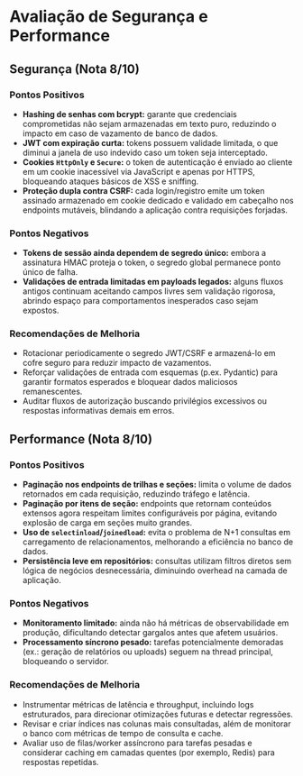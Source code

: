 # Avaliação de Segurança e Performance

## Segurança (Nota 8/10)

### Pontos Positivos
- **Hashing de senhas com bcrypt:** garante que credenciais comprometidas não sejam armazenadas em texto puro, reduzindo o impacto em caso de vazamento de banco de dados.
- **JWT com expiração curta:** tokens possuem validade limitada, o que diminui a janela de uso indevido caso um token seja interceptado.
- **Cookies `HttpOnly` e `Secure`:** o token de autenticação é enviado ao cliente em um cookie inacessível via JavaScript e apenas por HTTPS, bloqueando ataques básicos de XSS e sniffing.
- **Proteção dupla contra CSRF:** cada login/registro emite um token assinado armazenado em cookie dedicado e validado em cabeçalho nos endpoints mutáveis, blindando a aplicação contra requisições forjadas.

### Pontos Negativos
- **Tokens de sessão ainda dependem de segredo único:** embora a assinatura HMAC proteja o token, o segredo global permanece ponto único de falha.
- **Validações de entrada limitadas em payloads legados:** alguns fluxos antigos continuam aceitando campos livres sem validação rigorosa, abrindo espaço para comportamentos inesperados caso sejam expostos.

### Recomendações de Melhoria
- Rotacionar periodicamente o segredo JWT/CSRF e armazená-lo em cofre seguro para reduzir impacto de vazamentos.
- Reforçar validações de entrada com esquemas (p.ex. Pydantic) para garantir formatos esperados e bloquear dados maliciosos remanescentes.
- Auditar fluxos de autorização buscando privilégios excessivos ou respostas informativas demais em erros.

## Performance (Nota 8/10)

### Pontos Positivos
- **Paginação nos endpoints de trilhas e seções:** limita o volume de dados retornados em cada requisição, reduzindo tráfego e latência.
- **Paginação por itens de seção:** endpoints que retornam conteúdos extensos agora respeitam limites configuráveis por página, evitando explosão de carga em seções muito grandes.
- **Uso de `selectinload`/`joinedload`:** evita o problema de N+1 consultas em carregamento de relacionamentos, melhorando a eficiência no banco de dados.
- **Persistência leve em repositórios:** consultas utilizam filtros diretos sem lógica de negócios desnecessária, diminuindo overhead na camada de aplicação.

### Pontos Negativos
- **Monitoramento limitado:** ainda não há métricas de observabilidade em produção, dificultando detectar gargalos antes que afetem usuários.
- **Processamento síncrono pesado:** tarefas potencialmente demoradas (ex.: geração de relatórios ou uploads) seguem na thread principal, bloqueando o servidor.

### Recomendações de Melhoria
- Instrumentar métricas de latência e throughput, incluindo logs estruturados, para direcionar otimizações futuras e detectar regressões.
- Revisar e criar índices nas colunas mais consultadas, além de monitorar o banco com métricas de tempo de consulta e cache.
- Avaliar uso de filas/worker assíncrono para tarefas pesadas e considerar caching em camadas quentes (por exemplo, Redis) para respostas repetidas.
